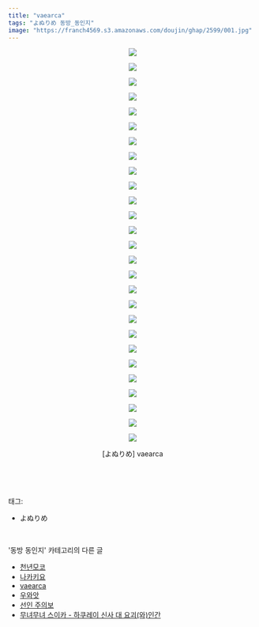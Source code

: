```yaml
---
title: "vaearca"
tags: "よぬりめ 동방_동인지"
image: "https://franch4569.s3.amazonaws.com/doujin/ghap/2599/001.jpg"
---
```

<div class="article">
<p style="text-align: center; clear: none; float: none;"><img src="{{ site.imgserver2 }}/ghap/2599/001.jpg"/></p>
<p style="text-align: center; clear: none; float: none;"><img src="{{ site.imgserver2 }}/ghap/2599/002.jpg"/></p>
<p style="text-align: center; clear: none; float: none;"><img src="{{ site.imgserver2 }}/ghap/2599/003.jpg"/></p>
<p style="text-align: center; clear: none; float: none;"><img src="{{ site.imgserver2 }}/ghap/2599/004.jpg"/></p>
<p style="text-align: center; clear: none; float: none;"><img src="{{ site.imgserver2 }}/ghap/2599/005.jpg"/></p>
<p style="text-align: center; clear: none; float: none;"><img src="{{ site.imgserver2 }}/ghap/2599/006.jpg"/></p>
<p style="text-align: center; clear: none; float: none;"><img src="{{ site.imgserver2 }}/ghap/2599/007.jpg"/></p>
<p style="text-align: center; clear: none; float: none;"><img src="{{ site.imgserver2 }}/ghap/2599/008.jpg"/></p>
<p style="text-align: center; clear: none; float: none;"><img src="{{ site.imgserver2 }}/ghap/2599/009.jpg"/></p>
<p style="text-align: center; clear: none; float: none;"><img src="{{ site.imgserver2 }}/ghap/2599/010.jpg"/></p>
<p style="text-align: center; clear: none; float: none;"><img src="{{ site.imgserver2 }}/ghap/2599/011.jpg"/></p>
<p style="text-align: center; clear: none; float: none;"><img src="{{ site.imgserver2 }}/ghap/2599/012.jpg"/></p>
<p style="text-align: center; clear: none; float: none;"><img src="{{ site.imgserver2 }}/ghap/2599/013.jpg"/></p>
<p style="text-align: center; clear: none; float: none;"><img src="{{ site.imgserver2 }}/ghap/2599/014.jpg"/></p>
<p style="text-align: center; clear: none; float: none;"><img src="{{ site.imgserver2 }}/ghap/2599/015.jpg"/></p>
<p style="text-align: center; clear: none; float: none;"><img src="{{ site.imgserver2 }}/ghap/2599/016.jpg"/></p>
<p style="text-align: center; clear: none; float: none;"><img src="{{ site.imgserver2 }}/ghap/2599/017.jpg"/></p>
<p style="text-align: center; clear: none; float: none;"><img src="{{ site.imgserver2 }}/ghap/2599/018.jpg"/></p>
<p style="text-align: center; clear: none; float: none;"><img src="{{ site.imgserver2 }}/ghap/2599/019.jpg"/></p>
<p style="text-align: center; clear: none; float: none;"><img src="{{ site.imgserver2 }}/ghap/2599/020.jpg"/></p>
<p style="text-align: center; clear: none; float: none;"><img src="{{ site.imgserver2 }}/ghap/2599/021.jpg"/></p>
<p style="text-align: center; clear: none; float: none;"><img src="{{ site.imgserver2 }}/ghap/2599/022.jpg"/></p>
<p style="text-align: center; clear: none; float: none;"><img src="{{ site.imgserver2 }}/ghap/2599/023.jpg"/></p>
<p style="text-align: center; clear: none; float: none;"><img src="{{ site.imgserver2 }}/ghap/2599/024.jpg"/></p>
<p style="text-align: center; clear: none; float: none;"><img src="{{ site.imgserver2 }}/ghap/2599/025.jpg"/></p>
<p style="text-align: center; clear: none; float: none;"><img src="{{ site.imgserver2 }}/ghap/2599/026.jpg"/></p>
<p style="text-align: center; clear: none; float: none;"><img src="{{ site.imgserver2 }}/ghap/2599/027.jpg"/></p>
<p style="text-align: center; clear: none; float: none;">[よぬりめ] vaearca</p>
<p><br/></p>
</div><br/>
<div class="tagTrail">
<p>태그: </p>
<ul>
<li>よぬりめ</li>
</ul>
</div><br/>
<div class="another">
<p>'동방 동인지' 카테고리의 다른 글</p>
<ul>
<li><a href="/ghap_2606">천년모코</a></li>
<li><a href="/ghap_2600">나카키요</a></li>
<li><a href="/ghap_2599">vaearca</a></li>
<li><a href="/ghap_2598">우와앗</a></li>
<li><a href="/ghap_2597">선인 주의보</a></li>
<li><a href="/ghap_2595">무녀무녀 스이카 - 하쿠레이 신사 대 요괴(와)인간</a></li>
</ul>
</div><br/>
<div class="cb_module cb_fluid">
<div class="cb_wrt cb_profile">
</div><!-- commentList close -->
</div><br/>
